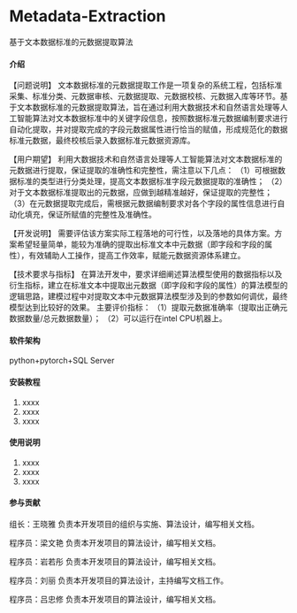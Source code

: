 # Metadata-Extraction
基于文本数据标准的元数据提取算法

#### 介绍
【问题说明】
文本数据标准的元数据提取工作是一项复杂的系统工程，包括标准采集、标准分类、元数据审核、元数据提取、元数据校核、元数据入库等环节。基于文本数据标准的元数据提取算法，旨在通过利用大数据技术和自然语言处理等人工智能算法对文本数据标准中的关键字段信息，按照数据标准元数据编制要求进行自动化提取，并对提取完成的字段元数据属性进行恰当的赋值，形成规范化的数据标准元数据，最终校核后录入数据标准元数据资源库。

【用户期望】
利用大数据技术和自然语言处理等人工智能算法对文本数据标准的元数据进行提取，保证提取的准确性和完整性，需注意以下几点：
（1）可根据数据标准的类型进行分类处理，提高文本数据标准字段元数据提取的准确性；
（2）对于文本数据标准提取出的元数据，应做到越精准越好，保证提取的完整性；
（3）在元数据提取完成后，需根据元数据编制要求对各个字段的属性信息进行自动化填充，保证所赋值的完整性及准确性。

【开发说明】
需要评估该方案实际工程落地的可行性，以及落地的具体方案。方案希望轻量简单，能较为准确的提取出标准文本中元数据（即字段和字段的属性），有效辅助人工操作，提高工作效率，赋能元数据资源体系建立。

【技术要求与指标】
在算法开发中，要求详细阐述算法模型使用的数据指标以及衍生指标，建立在标准文本中提取出元数据（即字段和字段的属性）的算法模型的逻辑思路，建模过程中对提取文本中元数据算法模型涉及到的参数如何调优，最终模型达到比较好的效果。
主要评价指标：
（1）提取元数据准确率（提取出正确元数据数量/总元数据数量）；
（2）可以运行在intel CPU机器上。

#### 软件架构
python+pytorch+SQL Server


#### 安装教程

1.  xxxx
2.  xxxx
3.  xxxx

#### 使用说明

1.  xxxx
2.  xxxx
3.  xxxx

#### 参与贡献

组长：王晓雅
    负责本开发项目的组织与实施、算法设计，编写相关文档。
    
程序员：梁文艳
    负责本开发项目的算法设计，编写相关文档。
    
程序员：岩若彤
    负责本开发项目的算法设计，编写相关文档。
    
程序员：刘丽
    负责本开发项目的算法设计，主持编写文档工作。
    
程序员：吕忠修
    负责本开发项目的算法设计，编写相关文档。
